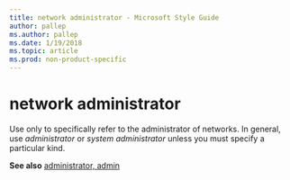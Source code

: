 ```yaml
---
title: network administrator - Microsoft Style Guide
author: pallep
ms.author: pallep
ms.date: 1/19/2018
ms.topic: article
ms.prod: non-product-specific
---
```


# network administrator

Use only to specifically refer to the administrator of networks. In general, use *administrator* or *system administrator* unless you must specify a particular kind.

**See also** [administrator, admin](/style-guide/a-z-word-list-term-collections/a/administrator-admin)
